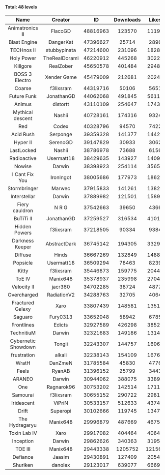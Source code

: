 #### Total: 48 levels

| Name | Creator | ID | Downloads | Likes |
|:---:|:---:|:---:|:---:|:---:|
| Animatronics II | FlacoGD | 48816963 | 123570 | 11191
| Blast Engine | DangerKat | 47396627 | 25714 | 2896
| TECHnos II | stubbypinata | 47214600 | 231096 | 18285
| Holy Power | TheRealDorami | 46220912 | 445268 | 30228
| Killgore | RealZober | 45650578 | 401484 | 29482
| BOSS 3 Electro | Xender Game | 45479009 | 212681 | 20242
| Coarse | f3lixsram | 44319716 | 50106 | 5651
| Future Funk | JonathanGD | 44062068 | 491845 | 56111
| Animus | distortt | 43110109 | 254647 | 17439
| Mythical descent | Nashii | 40728161 | 174316 | 9324
| Red | Codex | 40328796 | 94570 | 7422
| Acid Rush | Serponge | 39359328 | 141377 | 14427
| Hyper II | SerenoGD | 39147829 | 30933 | 3062
| LastLocked | Nashii | 38786978 | 73688 | 6156
| Radioactive | Usermatt18 | 38429635 | 143927 | 14098
| Nowise | Darwin | 38398923 | 254114 | 35653
| I Cant Fix You | IronIngot | 38005686 | 177973 | 18620
| Stormbringer | Marwec | 37915833 | 141261 | 13823
| Interstellar | Darwin | 37889982 | 121501 | 15893
| Fiery cauldron | N R G | 37542663 | 39650 | 4366
| BuTiTi II | JonathanGD | 37259527 | 316534 | 41010
| Hidden Powers | f3lixsram | 37218505 | 90334 | 9384
| Darkness Keeper | AbstractDark | 36745142 | 194305 | 33292
| Diffuse | Hinds | 36667269 | 132849 | 14885
| Popsicle | Usermatt18 | 36509294 | 78463 | 8239
| Kitty | f3lixsram | 35446873 | 159775 | 20449
| ToE IV  | Manix648 | 35378937 | 235998 | 27047
| Velocity II | jacr360 | 34702285 | 38724 | 4877
| Overcharged | RadiationV2 | 34288763 | 32705 | 4064
| Fractured Galaxy  | Xaro | 33807439 | 148581 | 13519
| Saguaro | Fury0313 | 33652048 | 58942 | 6785
| Frontlines | Edicts | 32927589 | 426298 | 38520
| TechnitiuM | Darwin | 32321683 | 149186 | 13141
| Cybernetic Showdown  | Tongii | 32243307 | 144757 | 16064
| frustration | alkali | 32238143 | 154109 | 16768
| WratH | DanZmeN | 31785584 | 45830 | 4776
| Feels | RyanAB | 31396152 | 25799 | 3443
| ARANEO | Darwin | 30944062 | 388075 | 33897
| One | Ragnarok96 | 30753202 | 142514 | 17117
| Samourai | f3lixsram | 30655152 | 290722 | 29814
| Iridescent | ViPriN | 30533157 | 512633 | 43748
| Drift | Superopi | 30102666 | 119745 | 13470
| The Hydragaryu | Manix648 | 29996879 | 487669 | 46751
| Toxin Lab IV | Xaro | 29917082 | 404464 | 40641
| Inception | Darwin | 29862626 | 340363 | 31954
| TOE III | Manix648 | 29443338 | 1205752 | 121568
| Defiance | Jaasim | 29430891 | 127409 | 20548
| Shuriken | danolex | 29123017 | 639077 | 66690
